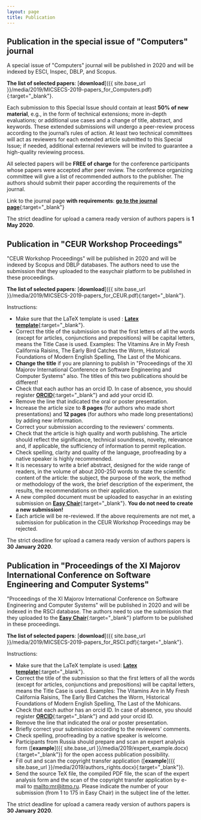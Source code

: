 ```yaml
---
layout: page
title: Publication
---
```


## Publication in the special issue of "Computers" journal

A special issue of "Computers" journal will be published in 2020 and will be indexed by ESCI, Inspec, DBLP, and Scopus.

**The list of selected papers**: [**download**]({{ site.base_url }}/media/2019/MICSECS-2019-papers_for_Computers.pdf){:target="_blank"}.

Each submission to this Special Issue should contain at least **50% of new material**, e.g., in the form of technical extensions; more in-depth evaluations; or additional use cases and a change of title, abstract, and keywords. These extended submissions will undergo a peer-review process according to the journal’s rules of action. At least two technical committees will act as reviewers for each extended article submitted to this Special Issue; if needed, additional external reviewers will be invited to guarantee a high-quality reviewing process.

All selected papers will be **FREE of charge** for the conference participants whose papers were accepted after peer review.
The conference organizing committee will give a list of recommended authors to the publisher. The authors should submit their paper according the requirements of the journal.

Link to the journal page **with requirements**: [**go to the journal page**](https://www.mdpi.com/journal/computers/special_issues/Selected_Papers_MICSECS2019){:target="_blank"} 

The strict deadline for upload a camera ready version of authors papers is **1 May 2020**.

## Publication in "CEUR Workshop Proceedings" 

"CEUR Workshop Proceedings" will be published in 2020 and will be indexed by Scopus and DBLP databases. 
The authors need to use the submission that they uploaded to the easychair platform to be published in these proceedings.

**The list of selected papers**: [**download**]({{ site.base_url }}/media/2019/MICSECS-2019-papers_for_CEUR.pdf){:target="_blank"}.

Instructions:
- Make sure that the LaTeX template is used : [**Latex template**](https://www.overleaf.com/latex/templates/springer-lecture-notes-in-computer-science/kzwwpvhwnvfj){:target="_blank"}.
- Correct the title of the submission so that the first letters of all the words (except for articles, conjunctions and prepositions) will be capital letters, means the Title Case is used. Examples: The Vitamins Are in My Fresh California Raisins, The Early Bird Catches the Worm, Historical Foundations of Modern English Spelling, The Last of the Mohicans.
- **Change the title** if you are planning to publish in "Proceedings of the XI Majorov International Conference on Software Engineering and Computer Systems" also. The titles of this two publications should be different! 
- Check that each author has an orcid ID. In case of absence, you should register [**ORCID**](https://orcid.org/){:target="_blank"} and add your orcid ID.
- Remove the line that indicated the oral or poster presentation.
- Increase the article size to **8 pages** (for authors who made short presentations) and **12 pages** (for authors who made long presentations) by adding new information.
- Correct your submission according to the reviewers' comments.
- Check that the article is high quality and worth publishing. The article should reflect the significance, technical soundness, novelty, relevance and, if applicable, the sufficiency of information to permit replication.
- Check spelling, clarity and quality of the language, proofreading by a native speaker is highly recommended.
- It is necessary to write a brief abstract, designed for the wide range of readers, in the volume of about 200-250 words to state the scientific content of the article: the subject, the purpose of the work, the method or methodology of the work, the brief description of the experiment, the results, the recommendations on their application.
- A new compiled document must be uploaded to easychar in an existing submission on [**Easy Chair**](https://easychair.org/conferences/?conf=micsecs2019){:target="_blank"}. **You do not need to create a new submission!**
- Each article will be re-reviewed. If the above requirements are not met, a submission for publication in the CEUR Workshop Proceedings may be rejected.

The strict deadline for upload a camera ready version of authors papers is **30 January 2020**.

## Publication in "Proceedings of the XI Majorov International Conference on Software Engineering and Computer Systems"

"Proceedings of the XI Majorov International Conference on Software Engineering and Computer Systems" will be published in 2020 and will be indexed in the RSCI database. The authors need to use the submission that they uploaded to the [**Easy Chair**](https://easychair.org/conferences/?conf=micsecs2019){:target="_blank"} platform to be published in these proceedings.

**The list of selected papers**: [**download**]({{ site.base_url }}/media/2019/MICSECS-2019-papers_for_RSCI.pdf){:target="_blank"}.

Instructions:
- Make sure that the LaTeX template is used: [**Latex template**](https://www.overleaf.com/latex/templates/springer-lecture-notes-in-computer-science/kzwwpvhwnvfj){:target="_blank"}.
- Correct the title of the submission so that the first letters of all the words (except for articles, conjunctions and prepositions) will be capital letters, means the Title Case is used. Examples: The Vitamins Are in My Fresh California Raisins, The Early Bird Catches the Worm, Historical Foundations of Modern English Spelling, The Last of the Mohicans.
- Check that each author has an orcid ID. In case of absence, you should register [**ORCID**](https://orcid.org/){:target="_blank"} and add your orcid ID.
- Remove the line that indicated the oral or poster presentation.
- Briefly correct your submission according to the reviewers' comments.
- Check spelling, proofreading by a native speaker is welcome.
- Participants from Russia should prepare and scan an expert analysis form ([**example**]({{ site.base_url }}/media/2019/expert_example.docx){:target="_blank"}) for the open access publication possibility.
- Fill out and scan the copyright transfer application ([**example**]({{ site.base_url }}/media/2019/authors_rights.docx){:target="_blank"}).
- Send the source TeX file, the compiled PDF file, the scan of the expert analysis form and the scan of the copyright transfer application by e-mail to <mailto:mr@itmo.ru>. Please indicate the number of your submission (from 1 to 175 in Easy Chair) in the subject line of the letter.

The strict deadline for upload a camera ready version of authors papers is **30 January 2020**.